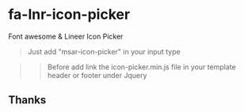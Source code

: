 # fa-lnr-icon-picker
Font awesome &amp; Lineer Icon Picker

> Just add "msar-icon-picker" in your input type

>> Before add link the icon-picker.min.js file in your template header or footer
under Jquery





## Thanks
